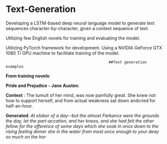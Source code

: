 # Text-Generation

Developing a LSTM-based deep neural language model to generate text sequences character-by-character, given a context sequence of text.

Utilizing few English novels for training and evaluating the model.

Utilizing PyTorch framework for development. Using a NVIDIA GeForce GTX 1080 Ti GPU machine to facilitate training of the model.


                                                  ##Text generation examples

**From training novels**:

**Pride and Prejudice - Jane Austen**:

**Context** : The tumult of her mind, was now painfully great. She knew not how to support herself, and from actual weakness sat down andcried for half-an-hour. 

**Generated**: *At elobor of a day--but the elmost Farkance were the grounds the day, let the part-accation, and her knees, and she had felt the other fellow for the ofference of some days which she sook in once down to the rising feeling dinner she in the water from most once enough to your deay so much on the hor*
